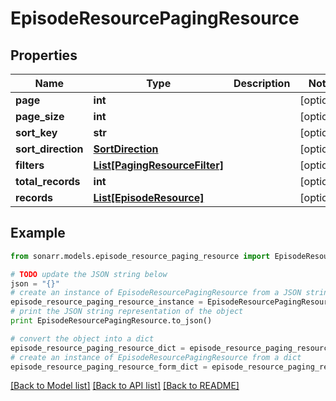 # EpisodeResourcePagingResource


## Properties
Name | Type | Description | Notes
------------ | ------------- | ------------- | -------------
**page** | **int** |  | [optional] 
**page_size** | **int** |  | [optional] 
**sort_key** | **str** |  | [optional] 
**sort_direction** | [**SortDirection**](SortDirection.md) |  | [optional] 
**filters** | [**List[PagingResourceFilter]**](PagingResourceFilter.md) |  | [optional] 
**total_records** | **int** |  | [optional] 
**records** | [**List[EpisodeResource]**](EpisodeResource.md) |  | [optional] 

## Example

```python
from sonarr.models.episode_resource_paging_resource import EpisodeResourcePagingResource

# TODO update the JSON string below
json = "{}"
# create an instance of EpisodeResourcePagingResource from a JSON string
episode_resource_paging_resource_instance = EpisodeResourcePagingResource.from_json(json)
# print the JSON string representation of the object
print EpisodeResourcePagingResource.to_json()

# convert the object into a dict
episode_resource_paging_resource_dict = episode_resource_paging_resource_instance.to_dict()
# create an instance of EpisodeResourcePagingResource from a dict
episode_resource_paging_resource_form_dict = episode_resource_paging_resource.from_dict(episode_resource_paging_resource_dict)
```
[[Back to Model list]](../README.md#documentation-for-models) [[Back to API list]](../README.md#documentation-for-api-endpoints) [[Back to README]](../README.md)


